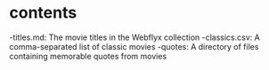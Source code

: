 # contents

-titles.md: The movie titles in the Webflyx collection
-classics.csv: A comma-separated list of classic movies
-quotes: A directory of files containing memorable quotes from movies
